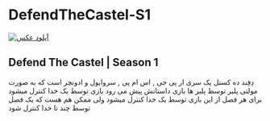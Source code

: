 # DefendTheCastel-S1

<a href="https://uupload.ir/" target="_blank"><img src="https://s6.uupload.ir/files/2025-02-25_14.38.10_ex8n.png" border="0" alt="آپلود عکس" /></a>

## Defend The Castel | Season 1

دِفِند ده کستل یک سری ار پی جی , اس ام پی , سروایول و ادونچر است که به صورت مولتی پلیر توسط پلیر ها بازی داستانش پیش می رود
بازی توسط یک خدا کنترل میشود برای هر فصل از این بازی توسط یک خدا کنترل میشود ولی ممکن هم هست که یک فصل توسط چند تا خدا کنترل شود

